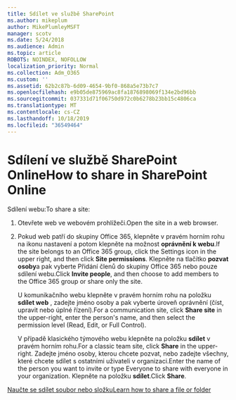 ```yaml
---
title: Sdílet ve službě SharePoint
ms.author: mikeplum
author: MikePlumleyMSFT
manager: scotv
ms.date: 5/24/2018
ms.audience: Admin
ms.topic: article
ROBOTS: NOINDEX, NOFOLLOW
localization_priority: Normal
ms.collection: Adm_O365
ms.custom: ''
ms.assetid: 62b2c87b-6d09-4654-9bf0-868a5e73b7c7
ms.openlocfilehash: e9b05de875969ac8fa1876898069f134e2bd96bb
ms.sourcegitcommit: 037331d71f06750d972c0b6278b23bb15c4806ca
ms.translationtype: MT
ms.contentlocale: cs-CZ
ms.lasthandoff: 10/18/2019
ms.locfileid: "36549464"
---
```

# <a name="how-to-share-in-sharepoint-online"></a><span data-ttu-id="dca83-102">Sdílení ve službě SharePoint Online</span><span class="sxs-lookup"><span data-stu-id="dca83-102">How to share in SharePoint Online</span></span>

<span data-ttu-id="dca83-103">Sdílení webu:</span><span class="sxs-lookup"><span data-stu-id="dca83-103">To share a site:</span></span>
  
1. <span data-ttu-id="dca83-104">Otevřete web ve webovém prohlížeči.</span><span class="sxs-lookup"><span data-stu-id="dca83-104">Open the site in a web browser.</span></span>
    
2. <span data-ttu-id="dca83-105">Pokud web patří do skupiny Office 365, klepněte v pravém horním rohu na ikonu nastavení a potom klepněte na možnost **oprávnění k webu**.</span><span class="sxs-lookup"><span data-stu-id="dca83-105">If the site belongs to an Office 365 group, click the Settings icon in the upper right, and then click **Site permissions**.</span></span> <span data-ttu-id="dca83-106">Klepněte na tlačítko **pozvat osoby**a pak vyberte Přidání členů do skupiny Office 365 nebo pouze sdílení webu.</span><span class="sxs-lookup"><span data-stu-id="dca83-106">Click **Invite people**, and then choose to add members to the Office 365 group or share only the site.</span></span> 
    
    <span data-ttu-id="dca83-107">U komunikačního webu klepněte v pravém horním rohu na položku **sdílet web** , zadejte jméno osoby a pak vyberte úroveň oprávnění (číst, upravit nebo úplné řízení).</span><span class="sxs-lookup"><span data-stu-id="dca83-107">For a communication site, click **Share site** in the upper-right, enter the person's name, and then select the permission level (Read, Edit, or Full Control).</span></span> 
    
    <span data-ttu-id="dca83-108">V případě klasického týmového webu klepněte na položku **sdílet** v pravém horním rohu.</span><span class="sxs-lookup"><span data-stu-id="dca83-108">For a classic team site, click **Share** in the upper-right.</span></span> <span data-ttu-id="dca83-109">Zadejte jméno osoby, kterou chcete pozvat, nebo zadejte všechny, které chcete sdílet s ostatními uživateli v organizaci.</span><span class="sxs-lookup"><span data-stu-id="dca83-109">Enter the name of the person you want to invite or type Everyone to share with everyone in your organization.</span></span> <span data-ttu-id="dca83-110">Klepněte na položku **sdílet**.</span><span class="sxs-lookup"><span data-stu-id="dca83-110">Click **Share**.</span></span>
    
[<span data-ttu-id="dca83-111">Naučte se sdílet soubor nebo složku</span><span class="sxs-lookup"><span data-stu-id="dca83-111">Learn how to share a file or folder</span></span>](https://go.microsoft.com/fwlink/?linkid=511430)
  

